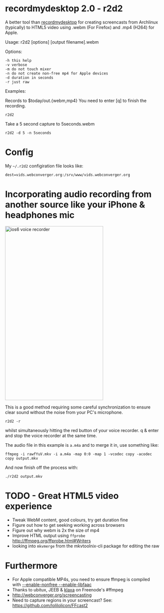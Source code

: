 # recordmydesktop 2.0 - r2d2

A better tool than
[recordmydesktop](http://en.wikipedia.org/wiki/RecordMyDesktop) for creating
screencasts from Archlinux (typically) to HTML5 video using .webm (For Firefox)
and .mp4 (H264) for Apple.

Usage: r2d2 [options] [output filename].webm

Options:

	-h this help
	-v verbose
	-m do not touch mixer
	-n do not create non-free mp4 for Apple devices
	-d duration in seconds
	-r just raw

Examples:

Records to $today/out.{webm,mp4} You need to enter [q] to finish the recording.

	r2d2

Take a 5 second capture to 5seconds.webm

	r2d2 -d 5 -n 5seconds

# Config

My `~/.r2d2` configiration file looks like:

	dest=vids.webconverger.org:/srv/www/vids.webconverger.org

# Incorporating audio recording from another source like your iPhone & headphones mic

<img width=320 height=568 src="http://r2d2.webconverger.org/2012-10-27/voice-recorder.png" alt="ios6 voice recorder" />

This is a good method requiring some careful synchronization to ensure clear
sound without the noise from your PC's microphone.

	r2d2 -r

whilst simultaneously hitting the red button of your voice recorder. q & enter
and stop the voice recorder at the same time.

The audio file in this example is `a.m4a` and to merge it in, use something
like:

	ffmpeg -i rawfYuV.mkv -i a.m4a -map 0:0 -map 1 -vcodec copy -acodec copy output.mkv

And now finish off the process with:

	./r2d2 output.mkv

# TODO - Great HTML5 video experience

* Tweak WebM content, good colours, try get duration fine
* Figure out how to get seeking working across browsers
* Figure out why webm is 2x the size of mp4
* Improve HTML output using `ffprobe` <http://ffmpeg.org/ffprobe.html#Writers>
* looking into `mkvmerge` from the mkvtoolnix-cli package for editing the raw

# Furthermore

* For Apple compatible MP4s, you need to ensure ffmpeg is compiled with [--enable-nonfree --enable-libfaac](https://bugs.archlinux.org/task/27465)
* Thanks to ubitux, JEEB & [klaxa](https://gist.github.com/7dcccbd86fdcce3c4ced) on Freenode's #ffmpeg
* <http://webconverger.org/screencasting>
* Need to capture regions in your screencast? See: <https://github.com/lolilolicon/FFcast2>
